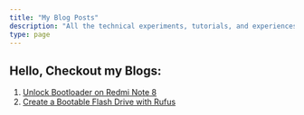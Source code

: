 ```yaml
---
title: "My Blog Posts"
description: "All the technical experiments, tutorials, and experiences I’ve written about."
type: page
---
```


Hello, Checkout my Blogs:
---
1. [Unlock Bootloader on Redmi Note 8](/blogs/blog1/)
2. [Create a Bootable Flash Drive with Rufus](/blogs/blog2/)
